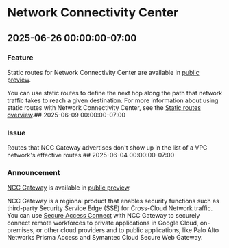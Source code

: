 # Network Connectivity Center

## 2025-06-26 00:00:00-07:00

### Feature

Static routes for Network Connectivity Center are available in [public preview](https://cloud.google.com/products#product-launch-stages).

You can use static routes to define the next hop along the path that network traffic takes to reach a given destination. For more information about using static routes with Network Connectivity Center, see the
[Static routes overview](https://cloud.google.com/network-connectivity/docs/network-connectivity-center/concepts/static-routes-overview).## 2025-06-09 00:00:00-07:00

### Issue

Routes that NCC Gateway advertises don't show up in the list of a VPC network's effective routes.## 2025-06-04 00:00:00-07:00

### Announcement

[NCC Gateway](https://cloud.google.com/network-connectivity/docs/network-connectivity-center/concepts/ncc-gateway-overview) is available in [public preview](https://cloud.google.com/products#product-launch-stages).

NCC Gateway is a regional product that enables security functions such as third-party Security Service Edge (SSE) for Cross-Cloud Network traffic. You can use [Secure Access Connect](https://cloud.google.com/secure-access-connect/docs/overview) with NCC Gateway to securely connect remote workforces to private applications in Google Cloud, on-premises, or other cloud providers and to public applications, like Palo Alto Networks Prisma Access and Symantec Cloud Secure Web Gateway.